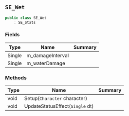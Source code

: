 ## `SE_Wet`

```csharp
public class SE_Wet
    : SE_Stats

```

### Fields

| Type | Name | Summary | 
| --- | --- | --- | 
| Single | m_damageInterval |  | 
| Single | m_waterDamage |  | 


### Methods

| Type | Name | Summary | 
| --- | --- | --- | 
| void | Setup(`Character` character) |  | 
| void | UpdateStatusEffect(`Single` dt) |  | 


